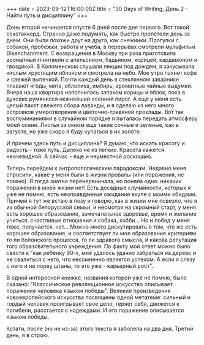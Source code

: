 +++ date = 2023-09-12T16:00:00Z title = "30 Days of Writing, День 2 - Найти путь и дисциплину" +++

День второй начинается спустя 6 дней после дня первого. Вот такой секстаккорд. Странно даже подумать, как быстро пролетели день за днем. Они были похожи друг на друга, как снежинки. Прогулки с собакой, пробежки, работа и учеба, в перерывах смотрели мульфильм Disenchantment. С возвращения в Москву три раза приготовила ароматный глинтвейн с апельсином, бадьяном, корицей, кардамоном и гвоздикой. В Коломенском слушали лекции под дождем, я закусывала кислым хрустящим яблоком и смотрела на небо. Мое утро пахнет кофе и свежей выпечкой. Почти каждый день в стеклянном заварнике плавают ягоды, мята, облепиха, имбирь, ароматные чайные выдумки. Вчера наша квартира наполнилась запахом корицы и яблок, пока в духовке румянился нежнейший осенний пирог. А еще у меня есть целый пакет свежего сбора лаванды, и я сделаю из него много островков умиротворения и цветочно-травяной прохлады. Вот так воспоминаниями в случайном порядке я пыталась передать атмосферу моей осени. Листья за окном еще такие сочные и зеленые, как в августе, но уже скоро я буду купаться в их золоте.

И причем здесь путь и дисциплина? Я думаю, что искать красоту и радость - тоже путь. Далеко не из легких. Красота кажется неочевидной. А сейчас - еще и неуместной роскошью.

Теперь перейдем к антропологическим парадоксам. Недавно меня спросили, какие у меня были в жизни провалы (или поражения, не помню). Я тогда знатно перенервничала, но поняла одно: никаких поражений в моей жизни нет! Есть досадные случайности, которых я уже не помню, есть неоправданные ожидания вкупе с моими обидами. Причем я тут же встаю в позу и говорю, как в жизни мне повезло, что я из обычной белорусской семьи, и несмотря на скромный старт, у меня есть хорошее образование, замечательное здоровье, время и желание учиться, счастливые отношения и собака, хобби... Но и побед у меня тоже, получается, нет... Можно много дискутировать о том, что же есть хорошее образование, и соответствует ли мое образование критериям то ли болонского процесса, то ли здравого смысла, и какова репутация того образовательного учреждения. По факту мой ответ можно было свести к "как ребенку 90-х, мне удалось удачно забраться на дерево и не свалиться с него, что несомненно является успехом. А если я слезу с него и не порву штаны, то это уже - карьерный рост".

В одной интересной книжке, названия которой уже не помню, было сказано: "Классическое революционное искусство описывает поражение человека языком победы". Великие произведения новоевропейского искусства посвящены одной метатеме: сильный и гордый человек проигрывает свое дело, теряет себя, движется к погибели, расстается с надеждами. И это поражение описывается языком победы.

Кстати, после (но не из-за) этого текста я заболела на два дня. Третий день, я в строю.
